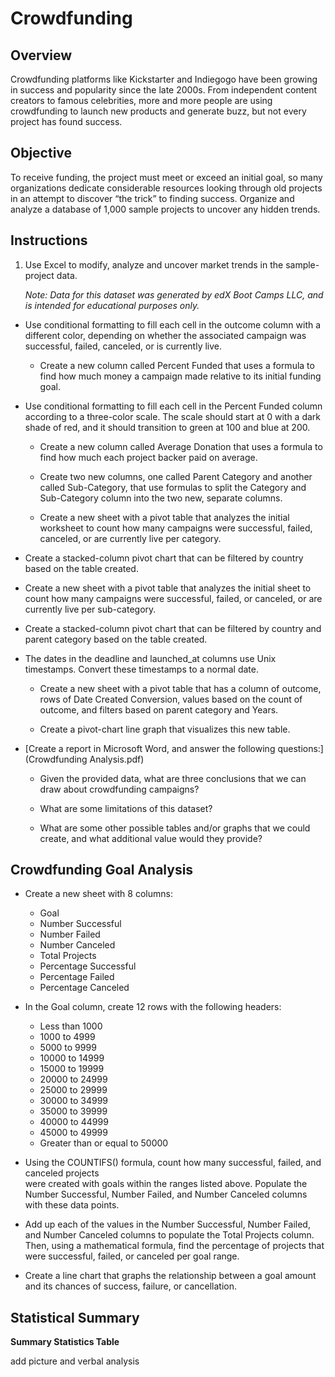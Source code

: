 # Crowdfunding

## Overview

Crowdfunding platforms like Kickstarter and Indiegogo have been growing in success and popularity since the late 2000s. From independent content creators to famous celebrities, more and more people are using crowdfunding to launch new products and generate buzz, but not every project has found success.

## Objective
To receive funding, the project must meet or exceed an initial goal, so many organizations dedicate considerable resources looking through old projects in an attempt to discover “the trick” to finding success. Organize and analyze a database of 1,000 sample projects to uncover any hidden trends.

## Instructions

1. Use Excel to modify, analyze and uncover market trends in the sample-project data.

    _Note:  Data for this dataset was generated by edX Boot Camps LLC, and is intended for        educational purposes only._

  - Use conditional formatting to fill each cell in the outcome column with a different          color, depending on whether the associated campaign was successful, failed, canceled,        or is currently live.

    - Create a new column called Percent Funded that uses a formula to find how much money         a campaign made relative to its initial funding goal.

  - Use conditional formatting to fill each cell in the Percent Funded column according to       a three-color scale. The scale should start at 0 with a dark shade of red, and it            should transition to green at 100 and blue at 200.

    - Create a new column called Average Donation that uses a formula to find how much each        project backer paid on average.

    - Create two new columns, one called Parent Category and another called Sub-Category,          that use formulas to split the Category and Sub-Category column into the two new,            separate columns.

    - Create a new sheet with a pivot table that analyzes the initial worksheet to count           how many campaigns were successful, failed, canceled, or are currently live per              category.

- Create a stacked-column pivot chart that can be filtered by country based on the table       created.

- Create a new sheet with a pivot table that analyzes the initial sheet to count how many 
  campaigns were successful, failed, or canceled, or are currently live per sub-category.

- Create a stacked-column pivot chart that can be filtered by country and parent category      based on the table created.

- The dates in the deadline and launched_at columns use Unix timestamps. Convert these         timestamps to a normal date.

  - Create a new sheet with a pivot table that has a column of outcome, rows of Date             Created Conversion, values based on the count of outcome, and filters based on parent        category and Years.

  - Create a pivot-chart line graph that visualizes this new table.

- [Create a report in Microsoft Word, and answer the following questions:](Crowdfunding Analysis.pdf)

  - Given the provided data, what are three conclusions that we can draw about crowdfunding      campaigns?

  - What are some limitations of this dataset?

  - What are some other possible tables and/or graphs that we could create, and what             additional value would they provide?

## Crowdfunding Goal Analysis

- Create a new sheet with 8 columns:

    - Goal
    - Number Successful
    - Number Failed
    - Number Canceled
    - Total Projects
    - Percentage Successful
    - Percentage Failed
    - Percentage Canceled

- In the Goal column, create 12 rows with the following headers:

    - Less than 1000
    - 1000 to 4999
    - 5000 to 9999
    - 10000 to 14999
    - 15000 to 19999
    - 20000 to 24999
    - 25000 to 29999
    - 30000 to 34999
    - 35000 to 39999
    - 40000 to 44999
    - 45000 to 49999
    - Greater than or equal to 50000

- Using the COUNTIFS() formula, count how many successful, failed, and canceled projects     
  were created with goals within the ranges listed above. Populate the Number Successful,      Number Failed, and Number Canceled columns with these data points.

- Add up each of the values in the Number Successful, Number Failed, and Number Canceled       columns to populate the Total Projects column. Then, using a mathematical formula, find      the percentage of projects that were successful, failed, or canceled per goal range.

- Create a line chart that graphs the relationship between a goal amount and its chances of    success, failure, or cancellation.

## Statistical Summary

__Summary Statistics Table__ 

add picture and verbal analysis
